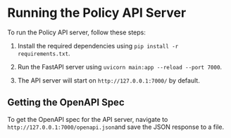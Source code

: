 # Running the Policy API Server

To run the Policy API server, follow these steps:

1. Install the required dependencies using `pip install -r requirements.txt`.

2. Run the FastAPI server using `uvicorn main:app --reload --port 7000`.

3. The API server will start on `http://127.0.0.1:7000/` by default.

## Getting the OpenAPI Spec

To get the OpenAPI spec for the API server, navigate to `http://127.0.0.1:7000/openapi.json`and save the JSON response to a file.
